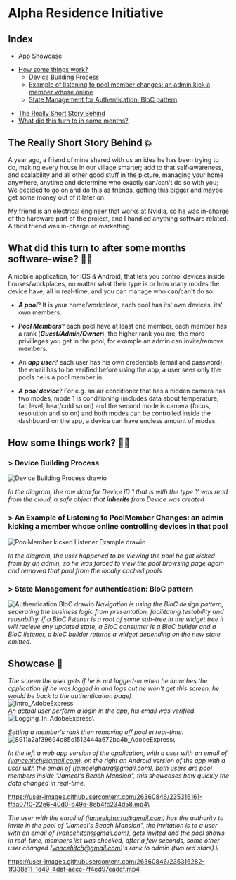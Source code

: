 # Alpha Residence Initiative

## Index
* [App Showcase](https://github.com/JameelGharra/Alpha-Residence#showcase-cinema)
+ [How some things work?](https://github.com/JameelGharra/Alpha-Residence#how-some-things-work-factory_worker)
  - [Device Building Process](https://github.com/JameelGharra/Alpha-Residence#-device-building-process)
  - [Example of listening to pool member changes: an admin kick a member whose online](https://github.com/JameelGharra/Alpha-Residence#-an-example-of-listening-to-poolmember-changes-an-admin-kicking-a-member-whose-online-controlling-devices-in-that-pool)
  - [State Management for Authentication: BloC pattern](https://github.com/JameelGharra/Alpha-Residence#-state-management-for-authentication-bloc-pattern)
* [The Really Short Story Behind](https://github.com/JameelGharra/Alpha-Residence#the-really-short-story-behind-boom)
* [What did this turn to in some months?](https://github.com/JameelGharra/Alpha-Residence#what-did-this-turn-to-after-some-months-software-wise-office_worker)

## The Really Short Story Behind :boom:

A year ago, a friend of mine shared with us an idea he has been trying to do, making every house in our village smarter; add to that self-awareness, and scalability and all other good stuff in the picture, managing your home anywhere, anytime and determine who exactly can/can't do so with you; We decided to go on and do this as friends, getting this bigger and maybe get some money out of it later on.

My friend is an electrical engineer that works at Nvidia, so he was in-charge of the hardware part of the project, and I handled anything software related. A third friend was in-charge of marketting.

## What did this turn to after some months software-wise? :office_worker:
A mobile application, for iOS & Android, that lets you control devices inside houses/workplaces, no matter what their type is or how many modes the device have, all in real-time, and you can manage who can/can't do so.

* ***A pool***? It is your home/workplace, each pool has its' own devices, its' own members.
+ ***Pool Members***? each pool have at least one member, each member has a rank (***Guest/Admin/Owner***), the higher rank you are, the more privilleges you get in the pool, for example an admin can invite/remove members.
- An ***app user***? each user has his own credentials (email and password), the email has to be verified before using the app, a user sees only the pools he is a pool member in.
* ***A pool device***? For e.g. an air conditioner that has a hidden camera has two modes, mode 1 is conditioning (includes data about temperature, fan level, heat/cold so on) and the second mode is camera (focus, resolution and so on) and both modes can be controlled inside the dashboard on the app, a device can have endless amount of modes.


## How some things work? :factory_worker:	

### > Device Building Process

![Device Building Process drawio](https://user-images.githubusercontent.com/26360846/235238391-8d4124b7-3c0f-4f5b-a538-44042f0c4f0b.png)

 *In the diagram, the raw data for Device ID 1 that is with the type Y was read from the cloud, a safe object that **inherits** from Device was created*
 
### > An Example of Listening to PoolMember Changes: an admin kicking a member whose online controlling devices in that pool

![PoolMember kicked Listener Example drawio](https://user-images.githubusercontent.com/26360846/235309463-74fd90c6-3e79-4866-8fe3-d4ad648c7f9b.png)

 *In the diagram, the user happened to be viewing the pool he got kicked from by an admin, so he was forced to view the pool browsing page again and removed that pool from the locally cached pools*

### > State Management for authentication: BloC pattern

![Authentication BloC drawio](https://user-images.githubusercontent.com/26360846/235311292-e5f77280-6f64-473f-bc31-947a2ed2337c.png)
*Navigation is using the BloC design pattern, seperating the business logic from presentation, facilitating testability and reusability.
if a BloC listener is a root of some sub-tree in the widget tree it will recieve any updated state, a BloC consumer is a BloC builder and a 
BloC listener, a bloC builder returns a widget depending on the new state emitted.*

## Showcase :cinema:

*The screen the user gets if he is not logged-in when he launches the application (if he was logged in and logs out he won't get this screen, he would be back to the authentication page)*\
![Intro_AdobeExpress](https://user-images.githubusercontent.com/26360846/235312183-f554a023-5293-4f61-ba60-72030336557d.gif)\
*An actual user perform a login in the app, his email was verified.*\
![Logging_In_AdobeExpress](https://user-images.githubusercontent.com/26360846/235312525-fcc623d9-50c7-4964-8e33-0724cff500b1.gif)\

*Setting a member's rank then removing off pool in real-time.*\
![8911a2af39694c85c1512444a672ba4b_AdobeExpress](https://user-images.githubusercontent.com/26360846/235743040-02adcda6-5ce6-4ea8-94ff-76cbec741abb.gif)\


*In the left a web app version of the application, with a user with an email of (vancehitch@gmail.com), on the right an Android version of the app with a user with the email of (jameelgharra@gmail.com), both users are pool members inside "Jameel's Beach Mansion", this showcases how quickly the data changed in real-time.*


https://user-images.githubusercontent.com/26360846/235316161-ffaa07f0-22e6-40d0-b49e-8eb4fc234d58.mp4\




*The user with the email of (jameelgharra@gmail.com) has the authority to invite in the pool of "Jameel's Beach Mansion", the invitation is to a user with an email of (vancehitch@gmail.com), gets invited and the pool shows in real-time, members list was checked, after a few seconds, some other user changed (vancehitch@gmail.com)'s rank to admin (two red stars).*\


https://user-images.githubusercontent.com/26360846/235316282-1f338a11-1d49-4daf-aecc-7f4ed97eadcf.mp4



